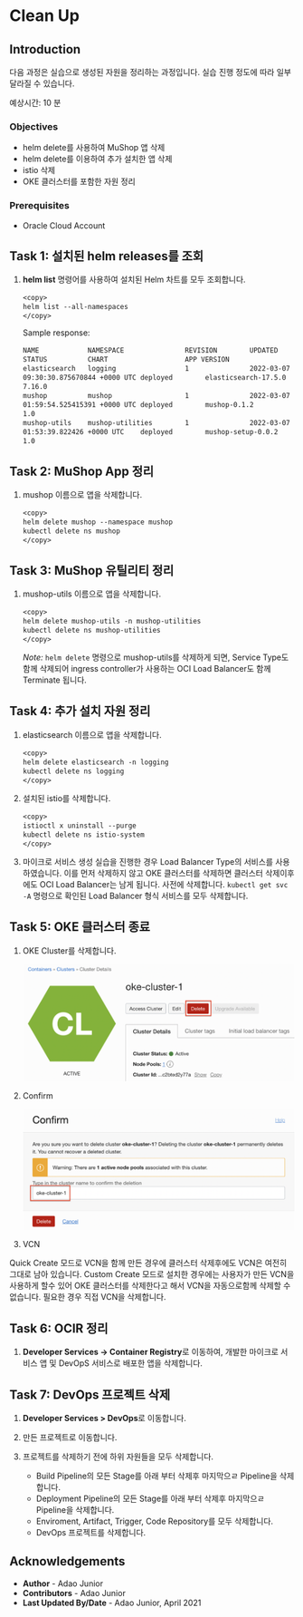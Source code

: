 # Clean Up

## Introduction

다음 과정은 실습으로 생성된 자원을 정리하는 과정입니다. 실습 진행 정도에 따라 일부 달라질 수 있습니다.

예상시간: 10 분

### Objectives

- helm delete를 사용하여 MuShop 앱 삭제
- helm delete를 이용하여 추가 설치한 앱 삭제
- istio 삭제
- OKE 클러스터를 포함한 자원 정리

### Prerequisites

- Oracle Cloud Account

## Task 1: 설치된 helm releases를 조회

1. **helm list** 명령어를 사용하여 설치된 Helm 차트를 모두 조회합니다.

    ````shell
    <copy>
    helm list --all-namespaces
    </copy>
    ````

    Sample response:

    ````shell
    NAME            NAMESPACE               REVISION        UPDATED                                 STATUS          CHART                   APP VERSION
    elasticsearch   logging                 1               2022-03-07 09:30:30.875670844 +0000 UTC deployed        elasticsearch-17.5.0    7.16.0     
    mushop          mushop                  1               2022-03-07 01:59:54.525415391 +0000 UTC deployed        mushop-0.1.2            1.0        
    mushop-utils    mushop-utilities        1               2022-03-07 01:53:39.822426 +0000 UTC    deployed        mushop-setup-0.0.2      1.0
    ````

## Task 2: MuShop App 정리

1. mushop 이름으로 앱을 삭제합니다.

    ````shell
    <copy>
    helm delete mushop --namespace mushop
    kubectl delete ns mushop
    </copy>
    ````

## Task 3: MuShop 유틸리티 정리

1. mushop-utils 이름으로 앱을 삭제합니다.

    ````shell
    <copy>
    helm delete mushop-utils -n mushop-utilities
    kubectl delete ns mushop-utilities
    </copy>
    ````

    *Note:* `helm delete` 명령으로 mushop-utils를 삭제하게 되면, Service Type도 함께 삭제되어 ingress controller가 사용하는 OCI Load Balancer도 함께 Terminate 됩니다.

## Task 4: 추가 설치 자원 정리

1. elasticsearch 이름으로 앱을 삭제합니다.

    ````shell
    <copy>
    helm delete elasticsearch -n logging
    kubectl delete ns logging    
    </copy>
    ````

2. 설치된 istio를 삭제합니다.
    ````shell
    <copy>
    istioctl x uninstall --purge
    kubectl delete ns istio-system
    </copy>
    ````

3. 마이크로 서비스 생성 실습을 진행한 경우 Load Balancer Type의 서비스를 사용하였습니다. 이를 먼저 삭제하지 않고 OKE 클러스터를 삭제하면 클러스터 삭제이후에도 OCI Load Balancer는 남게 됩니다. 사전에 삭제합니다. `kubectl get svc -A` 명령으로 확인된 Load Balancer 형식 서비스를 모두 삭제합니다.

## Task 5: OKE 클러스터 종료

1. OKE Cluster를 삭제합니다.

    ![Delete Kubernetes Clusters](images/OKE-delete-cluster.png " ")

2. Confirm

    ![Confirm delete Kubernetes Clusters](images/OKE-delete-cluster-confirm.png " ")

3. VCN

Quick Create 모드로 VCN을 함께 만든 경우에 클러스터 삭제후에도 VCN은 여전히 그대로 남아 있습니다. Custom Create 모드로 설치한 경우에는 사용자가 만든 VCN을 사용하게 할수 있어 OKE 클러스터를 삭제한다고 해서 VCN을 자동으로함께 삭제할 수 없습니다.
필요한 경우 직접 VCN을 삭제합니다.

## Task 6: OCIR 정리

1. **Developer Services -> Container Registry**로 이동하여, 개발한 마이크로 서비스 앱 및 DevOpS 서비스로 배포한 앱을 삭제합니다.

## Task 7: DevOps 프로젝트 삭제

1. **Developer Services > DevOps**로 이동합니다.

2. 만든 프로젝트로 이동합니다.

3. 프로젝트를 삭제하기 전에 하위 자원들을 모두 삭제합니다.

    - Build Pipeline의 모든 Stage를 아래 부터 삭제후 마지막으ㄹ Pipeline을 삭제합니다.
    - Deployment Pipeline의 모든 Stage를 아래 부터 삭제후 마지막으ㄹ Pipeline을 삭제합니다.
    - Enviroment, Artifact, Trigger, Code Repository를 모두 삭제합니다.
    - DevOps 프로젝트를 삭제합니다.

## Acknowledgements

- **Author** - Adao Junior
- **Contributors** -  Adao Junior
- **Last Updated By/Date** - Adao Junior, April 2021
